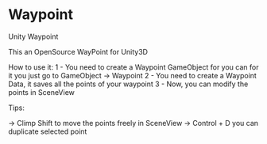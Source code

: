 # Waypoint
Unity Waypoint

This an OpenSource WayPoint for Unity3D

How to use it:
1 - You need to create a Waypoint GameObject for you can for it you just go to GameObject -> Waypoint
2 - You need to create a Waypoint Data, it saves all the points of your waypoint
3 - Now, you can modify the points in SceneView

Tips:

-> Climp Shift to move the points freely in SceneView
-> Control + D you can duplicate selected point

